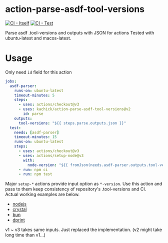 # action-parse-asdf-tool-versions

[![CI - Itself](https://github.com/kachick/action-parse-asdf-tool-versions/actions/workflows/validate.yml/badge.svg?branch=main)](https://github.com/kachick/action-parse-asdf-tool-versions/actions/workflows/validate.yml?query=branch%3Amain++)
[![CI - Test](https://github.com/kachick/action-parse-asdf-tool-versions/actions/workflows/test.yml/badge.svg?branch=main)](https://github.com/kachick/action-parse-asdf-tool-versions/actions/workflows/test.yml?query=branch%3Amain++)

Parse asdf .tool-versions and outputs with JSON for actions
Tested with ubuntu-latest and macos-latest.

# Usage

Only need `id` field for this action

```yaml
jobs:
  asdf-parser:
    runs-on: ubuntu-latest
    timeout-minutes: 5
    steps:
      - uses: actions/checkout@v3
      - uses: kachick/action-parse-asdf-tool-versions@v2
        id: parse
    outputs:
      tool-versions: "${{ steps.parse.outputs.json }}"
  test:
    needs: [asdf-parser]
    timeout-minutes: 15
    runs-on: ubuntu-latest
    steps:
      - uses: actions/checkout@v3
      - uses: actions/setup-node@v3
        with:
          node-version: "${{ fromJson(needs.asdf-parser.outputs.tool-versions).nodejs }}"
      - run: npm ci
      - run: npm test
```

Major `setup-*` actions provide input option as `*-version`. Use this action and pass to them keep consistency of repository's .tool-versions and CI.\
Actual working examples are below.

- [nodejs](https://github.com/kachick/wait-other-jobs/blob/178c179e6658e757d7af0c08c35d1e2dc825481d/.github/workflows/test.yml#L36)
- [crystal](https://github.com/kachick/renovate-config-asdf/blob/d1426468e080110293038ec3ffed6aa843c93eae/.github/workflows/ci-crystal.yml#L41)
- [bun](https://github.com/kachick/kachick.github.io/blob/924a9306b48bdc5378426a84075908fc4cae1cdc/.github/workflows/lint.yml#L27)
- [dprint](https://github.com/kachick/renovate-config-asdf/blob/d1426468e080110293038ec3ffed6aa843c93eae/.github/workflows/lint.yml#L30)

v1 ~ v3 takes same inputs. Just replaced the implementation. (v2 might take long time than v1...)
